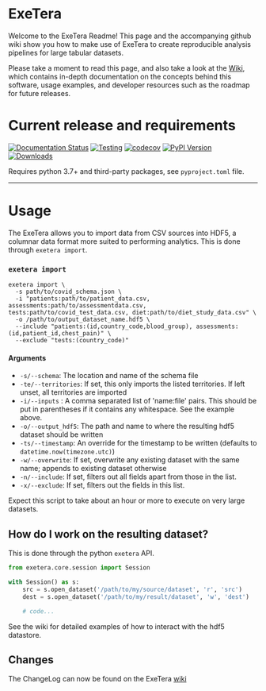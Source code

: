 # ExeTera

Welcome to the ExeTera Readme!
This page and the accompanying github wiki show you how to make use of ExeTera to create reproducible
analysis pipelines for large tabular datasets.

Please take a moment to read this page, and also take a look at the [Wiki](https://github.com/KCL-BMEIS/ExeTera/wiki), which contains in-depth documentation on the concepts behind this software, usage examples, and developer resources such as the roadmap for future releases.

# Current release and requirements

[![Documentation Status](https://readthedocs.org/projects/exetera/badge/?version=latest)](https://exetera.readthedocs.io/en/latest/?badge=latest)
[![Testing](https://github.com/KCL-BMEIS/ExeTera/workflows/Unittests/badge.svg)](https://github.com/KCL-BMEIS/ExeTera/actions)
[![codecov](https://codecov.io/gh/KCL-BMEIS/ExeTera/branch/master/graph/badge.svg)](https://codecov.io/gh/KCL-BMEIS/ExeTera)
[![PyPI Version](https://img.shields.io/pypi/v/exetera?label=PyPI%20version&logo=python&logoColor=white)](https://pypi.org/project/exetera/)
[![Downloads](https://pepy.tech/badge/exetera)](https://pepy.tech/project/exetera)

Requires python 3.7+ and third-party packages, see `pyproject.toml` file.

---
# Usage

The ExeTera allows you to import data from CSV sources into HDF5, a columnar data
format more suited to performing analytics. This is done through `exetera import`.


### `exetera import`

```
exetera import \
  -s path/to/covid_schema.json \
  -i "patients:path/to/patient_data.csv, assessments:path/to/assessmentdata.csv, tests:path/to/covid_test_data.csv, diet:path/to/diet_study_data.csv" \
  -o /path/to/output_dataset_name.hdf5 \
  --include "patients:(id,country_code,blood_group), assessments:(id,patient_id,chest_pain)" \
  --exclude "tests:(country_code)"
```


#### Arguments
 * `-s/--schema`: The location and name of the schema file
 * `-te/--territories`: If set, this only imports the listed territories. If left unset, all territories are imported
 * `-i/--inputs` : A comma separated list of 'name:file' pairs. This should be put in parentheses if it contains any whitespace. See the example above.
 * `-o/--output_hdf5`: The path and name to where the resulting hdf5 dataset should be written
 * `-ts/--timestamp`: An override for the timestamp to be written (defaults to `datetime.now(timezone.utc)`)
 * `-w/--overwrite`: If set, overwrite any existing dataset with the same name; appends to existing dataset otherwise
 * `-n/--include`: If set, filters out all fields apart from those in the list.
 * `-x/--exclude`: If set, filters out the fields in this list.

Expect this script to take about an hour or more to execute on very large datasets.


## How do I work on the resulting dataset?
This is done through the python `exetera` API.

```python
from exetera.core.session import Session

with Session() as s:
    src = s.open_dataset('/path/to/my/source/dataset', 'r', 'src')
    dest = s.open_dataset('/path/to/my/result/dataset', 'w', 'dest')

    # code...
```


See the wiki for detailed examples of how to interact with the hdf5 datastore.


## Changes

The ChangeLog can now be found on the ExeTera [wiki](https://github.com/KCL-BMEIS/ExeTera/wiki/ChangeLog)
